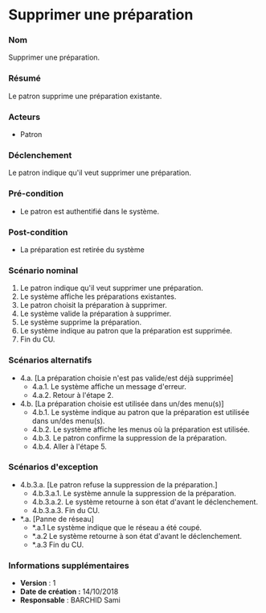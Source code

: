 # Supprimer une préparation

### Nom
Supprimer une préparation.

### Résumé
Le patron supprime une préparation existante.

### Acteurs
- Patron

### Déclenchement
Le patron indique qu'il veut supprimer une préparation.

### Pré-condition
- Le patron est authentifié dans le système.

### Post-condition
- La préparation est retirée du système

### Scénario nominal
1. Le patron indique qu'il veut supprimer une préparation.
2. Le système affiche les préparations existantes.
3. Le patron choisit la préparation à supprimer.
4. Le système valide la préparation à supprimer.
5. Le système supprime la préparation.
6. Le système indique au patron que la préparation est supprimée.
7. Fin du CU.

### Scénarios alternatifs
- 4.a. [La préparation choisie n'est pas valide/est déjà supprimée]
	- 4.a.1. Le système affiche un message d'erreur.
	- 4.a.2. Retour à l'étape 2.
- 4.b. [La préparation choisie est utilisée dans un/des menu(s)]
	- 4.b.1. Le système indique au patron que la préparation est utilisée dans un/des menu(s).
	- 4.b.2. Le système affiche les menus où la préparation est utilisée.
	- 4.b.3. Le patron confirme la suppression de la préparation.
	- 4.b.4. Aller à l'étape 5.

### Scénarios d'exception
- 4.b.3.a. [Le patron refuse la suppression de la préparation.]
	- 4.b.3.a.1. Le système annule la suppression de la préparation.
	- 4.b.3.a.2. Le système retourne à son état d'avant le déclenchement.
	- 4.b.3.a.3. Fin du CU.
- *.a. [Panne de réseau]
	- *.a.1 Le système indique que le réseau a été coupé.
	- *.a.2 Le système retourne à son état d'avant le déclenchement.
	- *.a.3 Fin du CU.

### Informations supplémentaires
- **Version** : 1
- **Date de création :** 14/10/2018
- **Responsable** : BARCHID Sami